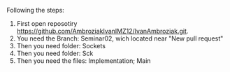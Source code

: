Following the steps:

1. First open reposotiry https://github.com/AmbroziakIvanIMZ12/IvanAmbroziak.git.
2. You need the Branch: Seminar02, wich located near "New pull request" 
3. Then you need folder: Sockets 
4. Then you need folder: Sck
5. Then you need the files: Implementation; Main
